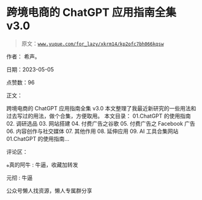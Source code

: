 # 跨境电商的 ChatGPT 应用指南全集 v3.0

> 原文：[`www.yuque.com/for_lazy/xkrm14/kp2ofc7bh066kqsw`](https://www.yuque.com/for_lazy/xkrm14/kp2ofc7bh066kqsw)

作者： 希声。

日期：2023-05-05

点赞数：96

正文：

跨境电商的 ChatGPT 应用指南全集 v3.0 本文整理了我最近新研究的一些用法和过去写过的用法，做个合集，方便取用。 本文目录： 01.ChatGPT 的使用指南 02\. 调研选品 03\. 网站搭建 04\. 付费广告之谷歌 05\. 付费广告之 Facebook 广告 06\. 内容创作与社交媒体 07\. 其他作用 08\. 延伸应用 09\. AI 工具合集网站 01.ChatGPT 的使用指南...

评论区：

ﻩ真的阿牛 : 牛逼，收藏加转发

元彻 : 牛逼

公众号懒人找资源，懒人专属群分享

